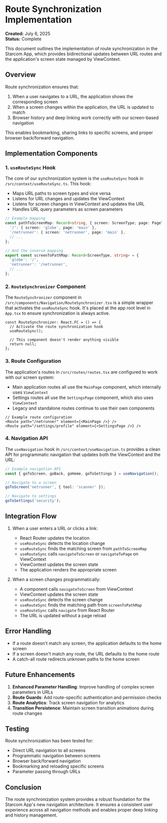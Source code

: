 # Route Synchronization Implementation

**Created:** July 6, 2025  
**Status:** Complete

This document outlines the implementation of route synchronization in the Starcom App, which provides bidirectional updates between URL routes and the application's screen state managed by ViewContext.

## Overview

Route synchronization ensures that:

1. When a user navigates to a URL, the application shows the corresponding screen
2. When a screen changes within the application, the URL is updated to match
3. Browser history and deep linking work correctly with our screen-based navigation

This enables bookmarking, sharing links to specific screens, and proper browser back/forward navigation.

## Implementation Components

### 1. `useRouteSync` Hook

The core of our synchronization system is the `useRouteSync` hook in `/src/context/useRouteSync.ts`. This hook:

- Maps URL paths to screen types and vice versa
- Listens for URL changes and updates the ViewContext
- Listens for screen changes in ViewContext and updates the URL
- Handles URL query parameters as screen parameters

```typescript
// Example mapping
const pathToScreenMap: Record<string, { screen: ScreenType; page: PageType }> = {
  '/': { screen: 'globe', page: 'main' },
  '/netrunner': { screen: 'netrunner', page: 'main' },
  // ...
};

// And the inverse mapping
export const screenToPathMap: Record<ScreenType, string> = {
  'globe': '/',
  'netrunner': '/netrunner',
  // ...
};
```

### 2. `RouteSynchronizer` Component

The `RouteSynchronizer` component in `/src/components/Navigation/RouteSynchronizer.tsx` is a simple wrapper that activates the `useRouteSync` hook. It's placed at the app root level in `App.tsx` to ensure synchronization is always active.

```tsx
const RouteSynchronizer: React.FC = () => {
  // Activate the route synchronization hook
  useRouteSync();
  
  // This component doesn't render anything visible
  return null;
};
```

### 3. Route Configuration

The application's routes in `/src/routes/routes.tsx` are configured to work with our screen system:

- Main application routes all use the `MainPage` component, which internally uses `ViewContext`
- Settings routes all use the `SettingsPage` component, which also uses `ViewContext`
- Legacy and standalone routes continue to use their own components

```tsx
// Example route configuration
<Route path="/netrunner" element={<MainPage />} />
<Route path="/settings/profile" element={<SettingsPage />} />
```

### 4. Navigation API

The `useNavigation` hook in `/src/context/useNavigation.ts` provides a clean API for programmatic navigation that updates both the ViewContext and the URL:

```typescript
// Example navigation API
const { goToScreen, goBack, goHome, goToSettings } = useNavigation();

// Navigate to a screen
goToScreen('netrunner', { tool: 'scanner' });

// Navigate to settings
goToSettings('security');
```

## Integration Flow

1. When a user enters a URL or clicks a link:
   - React Router updates the location
   - `useRouteSync` detects the location change
   - `useRouteSync` finds the matching screen from `pathToScreenMap`
   - `useRouteSync` calls `navigateToScreen` or `navigateToPage` on ViewContext
   - ViewContext updates the screen state
   - The application renders the appropriate screen

2. When a screen changes programmatically:
   - A component calls `navigateToScreen` from ViewContext
   - ViewContext updates the screen state
   - `useRouteSync` detects the screen change
   - `useRouteSync` finds the matching path from `screenToPathMap`
   - `useRouteSync` calls `navigate` from React Router
   - The URL is updated without a page reload

## Error Handling

- If a route doesn't match any screen, the application defaults to the home screen
- If a screen doesn't match any route, the URL defaults to the home route
- A catch-all route redirects unknown paths to the home screen

## Future Enhancements

1. **Enhanced Parameter Handling**: Improve handling of complex screen parameters in URLs
2. **Route Guards**: Add route-specific authentication and permission checks
3. **Route Analytics**: Track screen navigation for analytics
4. **Transition Persistence**: Maintain screen transition animations during route changes

## Testing

Route synchronization has been tested for:

- Direct URL navigation to all screens
- Programmatic navigation between screens
- Browser back/forward navigation
- Bookmarking and reloading specific screens
- Parameter passing through URLs

## Conclusion

The route synchronization system provides a robust foundation for the Starcom App's new navigation architecture. It ensures a consistent user experience across all navigation methods and enables proper deep linking and history management.

